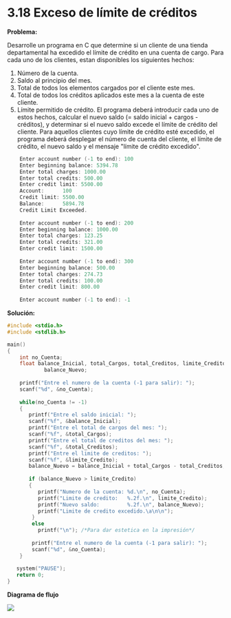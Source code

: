 # 3.18 Exceso de límite de créditos

**Problema:**

Desarrolle un programa en C que determine si un cliente de una tienda departamental ha excedido el límite de crédito en una cuenta de cargo. Para cada uno de los clientes, estan disponibles los siguientes hechos:
  1. Número de la cuenta.
  2. Saldo al principio del mes.
  3. Total de todos los elementos cargados por el cliente este mes.
  4. Total de todos los créditos aplicados este mes a la cuenta de este cliente.
  5. Límite permitido de crédito.
El programa deberá introducir cada uno de estos hechos, calcular el nuevo saldo (= saldo inicial + cargos - créditos), y determinar si el nuevo saldo excede el límite de crédito del cliente. Para aquellos clientes cuyo límite de crédito esté excedido, el programa deberá desplegar el número de cuenta del cliente, el límite de crédito, el nuevo saldo y el mensaje "límite de crédito excedido".

```c
	Enter account number (-1 to end): 100
	Enter beginning balance: 5394.78
	Enter total charges: 1000.00
	Enter total credits: 500.00
	Enter credit limit: 5500.00
	Account:      100
	Credit limit: 5500.00
	Balance:      5894.78 
	Credit Limit Exceeded.
	
	Enter account number (-1 to end): 200
	Enter beginning balance: 1000.00
	Enter total charges: 123.25
	Enter total credits: 321.00
	Enter credit limit: 1500.00
	
	Enter account number (-1 to end): 300
	Enter beginning balance: 500.00
	Enter total charges: 274.73
	Enter total credits: 100.00
	Enter credit limit: 800.00
	
	Enter account number (-1 to end): -1
```
**Solución:**

```c
#include <stdio.h>
#include <stdlib.h>

main()
{
	int no_Cuenta;
	float balance_Inicial, total_Cargos, total_Creditos, limite_Credito,
			balance_Nuevo;
			
	printf("Entre el numero de la cuenta (-1 para salir): ");
	scanf("%d", &no_Cuenta);
	
	while(no_Cuenta != -1)
	{
	   printf("Entre el saldo inicial: ");
	   scanf("%f", &balance_Inicial);
	   printf("Entre el total de cargos del mes: ");
	   scanf("%f", &total_Cargos);
	   printf("Entre el total de creditos del mes: ");
	   scanf("%f", &total_Creditos);
	   printf("Entre el limite de creditos: ");
	   scanf("%f", &limite_Credito);
	   balance_Nuevo = balance_Inicial + total_Cargos - total_Creditos;
		
	   if (balance_Nuevo > limite_Credito)
	   {
	      printf("Numero de la cuenta: %d.\n", no_Cuenta);
		  printf("Limite de credito:   %.2f.\n", limite_Credito);
		  printf("Nuevo saldo:         %.2f.\n", balance_Nuevo);
		  printf("Limite de credito excedido.\a\n\n");
		}
		else
		  printf("\n"); /*Para dar estetica en la impresión*/
		
		printf("Entre el numero de la cuenta (-1 para salir): ");
		scanf("%d", &no_Cuenta);
	}
	
   system("PAUSE");
   return 0;
}
```

**Diagrama de flujo**

<img src=".\3.18_Diagrama_de_flujo.png"  />